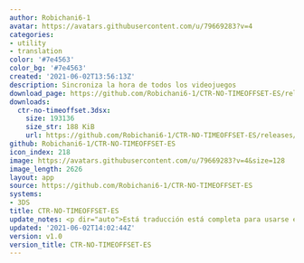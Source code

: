 ```yaml
---
author: Robichani6-1
avatar: https://avatars.githubusercontent.com/u/79669283?v=4
categories:
- utility
- translation
color: '#7e4563'
color_bg: '#7e4563'
created: '2021-06-02T13:56:13Z'
description: Sincroniza la hora de todos los videojuegos
download_page: https://github.com/Robichani6-1/CTR-NO-TIMEOFFSET-ES/releases
downloads:
  ctr-no-timeoffset.3dsx:
    size: 193136
    size_str: 188 KiB
    url: https://github.com/Robichani6-1/CTR-NO-TIMEOFFSET-ES/releases/download/v1.0/ctr-no-timeoffset.3dsx
github: Robichani6-1/CTR-NO-TIMEOFFSET-ES
icon_index: 218
image: https://avatars.githubusercontent.com/u/79669283?v=4&size=128
image_length: 2626
layout: app
source: https://github.com/Robichani6-1/CTR-NO-TIMEOFFSET-ES
systems:
- 3DS
title: CTR-NO-TIMEOFFSET-ES
update_notes: <p dir="auto">Está traducción está completa para usarse en español.</p>
updated: '2021-06-02T14:02:44Z'
version: v1.0
version_title: CTR-NO-TIMEOFFSET-ES
---
```

